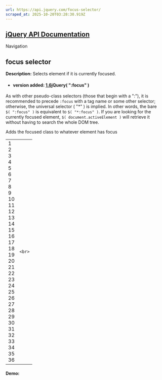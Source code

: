 ```yaml
---
url: https://api.jquery.com/focus-selector/
scraped_at: 2025-10-20T03:28:30.919Z
---
```


## [jQuery API Documentation](https://jquery.com/ "jQuery API Documentation")

Navigation

## focus selector

**Description:** Selects element if it is currently focused.

- #### version added: [1.6](https://api.jquery.com/category/version/1.6/)jQuery( ":focus" )


As with other pseudo-class selectors (those that begin with a ":"), it is recommended to precede `:focus` with a tag name or some other selector; otherwise, the universal selector ( "\*" ) is implied. In other words, the bare `$( ":focus" )` is equivalent to `$( "*:focus" )`. If you are looking for the currently focused element, `$( document.activeElement )` will retrieve it without having to search the whole DOM tree.

Adds the focused class to whatever element has focus

|     |     |
| --- | --- |
| 1<br>2<br>3<br>4<br>5<br>6<br>7<br>8<br>9<br>10<br>11<br>12<br>13<br>14<br>15<br>16<br>17<br>18<br>19<br>20<br>21<br>22<br>23<br>24<br>25<br>26<br>27<br>28<br>29<br>30<br>31<br>32<br>33<br>34<br>35<br>36 | ```<br>``` |

#### Demo: